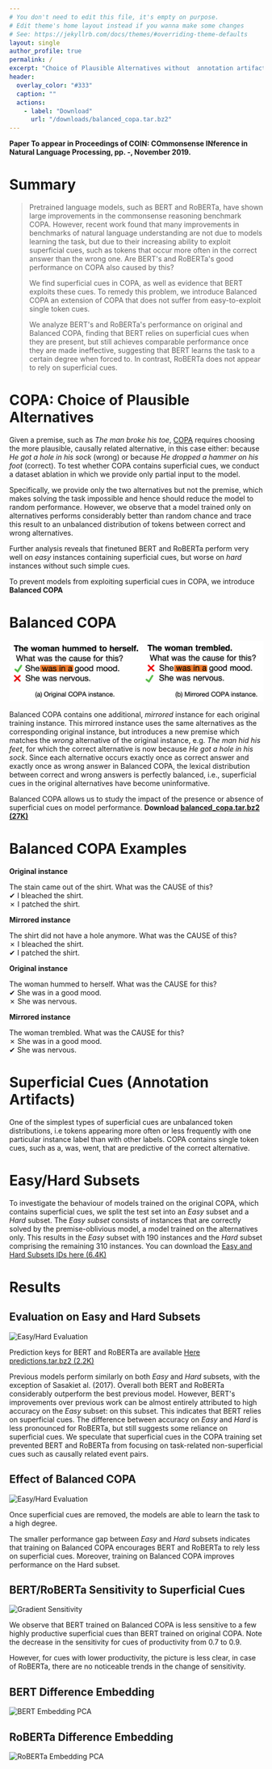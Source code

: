 ```yaml
---
# You don't need to edit this file, it's empty on purpose.
# Edit theme's home layout instead if you wanna make some changes
# See: https://jekyllrb.com/docs/themes/#overriding-theme-defaults
layout: single
author_profile: true
permalink: /
excerpt: "Choice of Plausible Alternatives without  annotation artifacts (hopefully)"
header:
  overlay_color: "#333"
  caption: ""
  actions:
    - label: "Download"
      url: "/downloads/balanced_copa.tar.bz2"
---
```


**Paper To appear in Proceedings of COIN: COmmonsense INference in Natural Language Processing, pp. _-_, November 2019.**

# Summary

<blockquote>
Pretrained language models, such as BERT and RoBERTa, have shown large improvements in the commonsense reasoning benchmark COPA. However, recent work found that many improvements in benchmarks of natural language understanding are not due to models learning the task, but due to their increasing ability to exploit superficial cues, such as tokens that occur more often in the correct answer than the wrong one. Are BERT's and RoBERTa's good performance on COPA also caused by this?

We find superficial cues in COPA, as well as evidence that BERT exploits these cues. To remedy this problem, we introduce Balanced COPA an extension of COPA that does not suffer from easy-to-exploit single token cues.

We analyze BERT's and RoBERTa's performance on original and Balanced COPA, finding that BERT relies on superficial cues when they are present, but still achieves comparable performance once they are made ineffective, suggesting that BERT learns the task to a certain degree when forced to. In contrast, RoBERTa does not appear to rely on superficial cues.
</blockquote>

# COPA: Choice of Plausible Alternatives

Given a premise, such as _The man broke his toe_,
<a href="http://people.ict.usc.edu/~gordon/copa.html" rel="nofollow" target="_blank">COPA</a> requires choosing the more plausible, causally related alternative, in this case either: because *He got a hole in his sock* (wrong) or because *He dropped a hammer on his foot* (correct). To test whether COPA contains superficial cues, we conduct a dataset ablation in which we provide only partial input to the model.

Specifically, we provide only the two alternatives but not the premise, which makes solving the task impossible and hence should reduce the model to random performance. However, we observe that a model trained only on alternatives performs considerably better than random chance and trace this result to an unbalanced distribution of tokens between correct and wrong alternatives.

Further analysis reveals that finetuned BERT and RoBERTa perform very well on _easy_ instances containing superficial cues, but worse on _hard_ instances without such simple cues.

To prevent models from exploiting superficial cues in COPA, we introduce **Balanced COPA**

# Balanced COPA

![](/assets/images/cues.png)

Balanced COPA contains one additional, _mirrored_ instance for each original training instance.
This mirrored instance uses the same alternatives as the corresponding original instance, but introduces a new premise which matches the _wrong_ alternative of the original instance, e.g. _The man hid his feet_, for which the correct alternative is now because _He got a hole in his sock_.
Since each alternative occurs exactly once as correct answer and exactly once as wrong answer in Balanced COPA, the lexical distribution between correct and wrong answers is perfectly balanced, i.e., superficial cues in the original alternatives have become uninformative.

Balanced COPA allows us to study the impact of the presence or absence of
superficial cues on model performance.
**Download <a href="{{site.url}}/downloads/balanced_copa.tar.bz2" 
  rel="nofollow" target="_blank">
balanced_copa.tar.bz2 (27K)</a>**

# Balanced COPA Examples

**Original instance**

The stain came out of the shirt. What was the CAUSE of this?<br>
&#10004; I bleached the shirt. <br>
&#10007; I patched the shirt. <!-- correct -->


**Mirrored instance**

The shirt did not have a hole anymore. What was the CAUSE of this?<br>
&#10007; I bleached the shirt. <br>
&#10004; I patched the shirt.


**Original instance**

The woman hummed to herself. What was the CAUSE for this? <br>
&#10004; She was in a good mood. <br>
&#10007; She was nervous.

**Mirrored instance**

The woman trembled. What was the CAUSE for this? <br>
&#10007; She was in a good mood. <br>
&#10004; She was nervous.

# Superficial Cues (Annotation Artifacts)

<!-- img src="{{site.url}}/assets/images/single_token_cues.png" alt="Superficial Cues" -->

One of the simplest types of superficial cues are unbalanced token distributions, i.e tokens appearing more often or less frequently with one particular instance label than with other labels.
COPA contains single token cues, such as a, was, went, that are predictive of the correct alternative.

# Easy/Hard Subsets

To investigate the behaviour of models trained on the original COPA, which contains superficial cues, we split the test set into an _Easy_ subset and a _Hard_ subset.
The _Easy subset_ consists of instances that are correctly solved by the premise-oblivious model, a model trained on the alternatives only.
This results in the _Easy_ subset with 190 instances and the _Hard_ subset comprising the remaining 310 instances. You can download the
<a href="{{site.url}}/downloads/easy_hard_subsets.json" 
 rel="nofollow" target="_blank">Easy and Hard Subsets IDs here (6.4K)</a>

# Results

## Evaluation on Easy and Hard Subsets

<img src="{{site.url}}/assets/images/easy_hard_eval.png" alt="Easy/Hard Evaluation">

Prediction keys for BERT and RoBERTa are available <a href="{{site.url}}/downloads/predictions.tar.bz2" rel="nofollow" target="_blank">Here predictions.tar.bz2 (2.2K)</a>

Previous models perform similarly on both *Easy* and *Hard* subsets, with the exception of Sasakiet al. (2017). Overall both BERT and RoBERTa considerably outperform the best previous model. However, BERT's improvements over previous work can be almost entirely attributed to high accuracy on the *Easy* subset: on this subset.
This indicates that BERT relies on superficial cues.
The difference between accuracy on *Easy* and *Hard* is less pronounced for RoBERTa, but still suggests some reliance on superficial cues.
We speculate that superficial cues in the COPA training set prevented BERT and RoBERTa from focusing on task-related non-superficial cues such as causally related event pairs.

## Effect of Balanced COPA

<img src="{{site.url}}/assets/images/bal_eval.png" alt="Easy/Hard Evaluation">

Once superficial cues are removed, the models are able to learn the task to a high degree.

The smaller performance gap between *Easy* and *Hard* subsets indicates that training on Balanced COPA encourages BERT and RoBERTa to rely less on superficial cues.
Moreover, training on Balanced COPA improves performance on the Hard subset.

## BERT/RoBERTa Sensitivity to Superficial Cues

<img src="{{site.url}}/assets/images/gradient_sensitivity_prod.png" alt="Gradient Sensitivity">

We observe that BERT trained on Balanced COPA is less sensitive to a few highly productive superficial cues than BERT trained on original COPA.
Note the decrease in the sensitivity for cues of productivity from 0.7 to 0.9.

However, for cues with lower productivity, the picture is less clear, in case of RoBERTa, there are no noticeable trends in the change of sensitivity.

## BERT Difference Embedding

<img src="{{site.url}}/assets/images/embeddings_BERT.png" alt="BERT Embedding PCA">

## RoBERTa Difference Embedding

<img src="{{site.url}}/assets/images/embeddings_RoB.png" alt="RoBERTa Embedding PCA">
